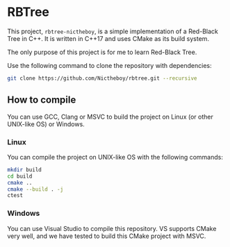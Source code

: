 # RBTree

This project, ```rbtree-nictheboy```, is a simple implementation of a Red-Black Tree in C++.
It is written in C++17 and uses CMake as its build system.

The only purpose of this project is for me to learn Red-Black Tree.

Use the following command to clone the repository with dependencies:
```bash
git clone https://github.com/Nictheboy/rbtree.git --recursive
```

## How to compile

You can use GCC, Clang or MSVC to build the project on Linux (or other UNIX-like OS) or Windows.

### Linux

You can compile the project on UNIX-like OS with the following commands:
```bash
mkdir build
cd build
cmake ..
cmake --build . -j
ctest
```

### Windows

You can use Visual Studio to compile this repository. VS supports CMake very well, and we have tested to build this CMake project with MSVC.

